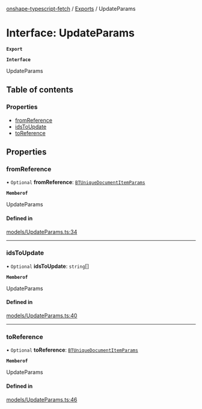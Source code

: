 [onshape-typescript-fetch](../README.md) / [Exports](../modules.md) / UpdateParams

# Interface: UpdateParams

**`Export`**

**`Interface`**

UpdateParams

## Table of contents

### Properties

- [fromReference](UpdateParams.md#fromreference)
- [idsToUpdate](UpdateParams.md#idstoupdate)
- [toReference](UpdateParams.md#toreference)

## Properties

### fromReference

• `Optional` **fromReference**: [`BTUniqueDocumentItemParams`](BTUniqueDocumentItemParams.md)

**`Memberof`**

UpdateParams

#### Defined in

[models/UpdateParams.ts:34](https://github.com/toebes/onshape-typescript-fetch/blob/3e11ae1/models/UpdateParams.ts#L34)

___

### idsToUpdate

• `Optional` **idsToUpdate**: `string`[]

**`Memberof`**

UpdateParams

#### Defined in

[models/UpdateParams.ts:40](https://github.com/toebes/onshape-typescript-fetch/blob/3e11ae1/models/UpdateParams.ts#L40)

___

### toReference

• `Optional` **toReference**: [`BTUniqueDocumentItemParams`](BTUniqueDocumentItemParams.md)

**`Memberof`**

UpdateParams

#### Defined in

[models/UpdateParams.ts:46](https://github.com/toebes/onshape-typescript-fetch/blob/3e11ae1/models/UpdateParams.ts#L46)
